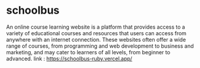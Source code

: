 # schoolbus

An online course learning website is a platform that provides access to a variety of educational courses and resources that users can access from anywhere with an internet connection. These websites often offer a wide range of courses, from programming and web development to business and marketing, and may cater to learners of all levels, from beginner to advanced.
link : https://schoolbus-ruby.vercel.app/
